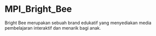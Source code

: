 # MPI_Bright_Bee
Bright Bee merupakan sebuah brand edukatif yang menyediakan media pembelajaran interaktif dan menarik bagi anak.
